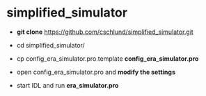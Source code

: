 
# simplified_simulator

  * **git clone** https://github.com/cschlund/simplified_simulator.git
  
  * cd simplified_simulator/
  
  * cp config_era_simulator.pro.template **config_era_simulator.pro**
  
  * open config_era_simulator.pro and **modify the settings**
  
  * start IDL and run **era_simulator.pro**

